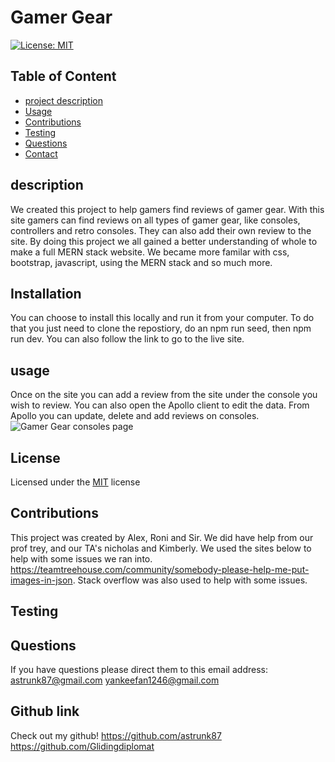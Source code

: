 

# Gamer Gear
[![License: MIT](https://img.shields.io/badge/License-MIT-yellow.svg)](https://opensource.org/licenses/MIT)

## Table of Content 
* [project description](#Description)
* [Usage](#Usage)
* [Contributions](#Contributions)
* [Testing](#Testing)
* [Questions](#Questions)
* [Contact](#Contact)


## description
 We created this project to help gamers find reviews of gamer gear.
 With this site gamers can find reviews on all types of gamer gear, like consoles, controllers and retro consoles. They can also add their own review to the site.
 By doing this project we all gained a better understanding of whole to make a full MERN stack website. We became more familar with css, bootstrap, javascript, using the MERN stack and so much more.

## Installation
  You can choose to install this locally and run it from your computer. To do that you just need to clone the repostiory, do an npm run seed, then npm run dev. You can also follow the link to go to the live site.

## usage
  Once on the site you can add a review from the site under the console you wish to review. You can also open the Apollo client to edit the data. From Apollo you can update, delete and add reviews on consoles.
![Gamer Gear consoles page](https://github.com/astrunk87/gamerTechSite/assets/134554632/cfb8d2fe-e2dd-4f6a-b386-11f1679c9403)

## License
  Licensed under the [MIT](https://choosealicense.com/licenses/mit/) license 

## Contributions 
  This project was created by Alex, Roni and Sir. We did have help from our prof trey, and our TA's nicholas and Kimberly.
  We used the sites below to help with some issues we ran into. https://teamtreehouse.com/community/somebody-please-help-me-put-images-in-json. Stack overflow was also used to help with some issues.

## Testing 
  

## Questions
  If you have questions please direct them to this email address:
  astrunk87@gmail.com
  yankeefan1246@gmail.com
## Github link
  Check out my github!
   https://github.com/astrunk87    
   https://github.com/Glidingdiplomat
